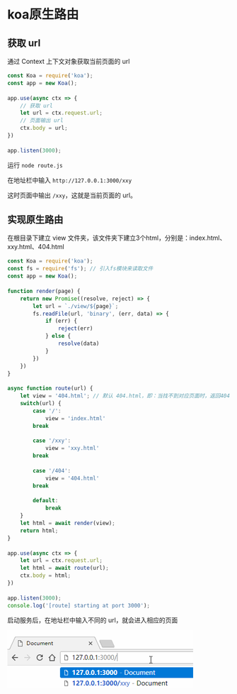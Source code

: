 # koa原生路由

## 获取 url

通过 Context 上下文对象获取当前页面的 url

``` javascript
const Koa = require('koa');
const app = new Koa();

app.use(async ctx => {
    // 获取 url
    let url = ctx.request.url;
    // 页面输出 url
    ctx.body = url;
})

app.listen(3000);

```

运行 `node route.js`

在地址栏中输入 `http://127.0.0.1:3000/xxy`

这时页面中输出 `/xxy`，这就是当前页面的 url。

## 实现原生路由

在根目录下建立 view 文件夹，该文件夹下建立3个html，分别是：index.html、xxy.html、404.html

``` javascript
const Koa = require('koa');
const fs = require('fs'); // 引入fs模块来读取文件
const app = new Koa();

function render(page) {
    return new Promise((resolve, reject) => {
        let url = `./view/${page}`;
        fs.readFile(url, 'binary', (err, data) => {
            if (err) {
                reject(err)
            } else {
                resolve(data)
            }
        })
    })
}

async function route(url) {
    let view = '404.html'; // 默认 404.html，即：当找不到对应页面时，返回404
    switch(url) {
        case '/':
            view = 'index.html'
        break

        case '/xxy':
            view = 'xxy.html'
        break

        case '/404':
            view = '404.html'
        break

        default:
            break
    }
    let html = await render(view);
    return html;
}

app.use(async ctx => {
    let url = ctx.request.url;
    let html = await route(url);
    ctx.body = html;
})

app.listen(3000);
console.log('[route] starting at port 3000');
```

启动服务后，在地址栏中输入不同的 url，就会进入相应的页面


![原生路由](./images/route.gif)